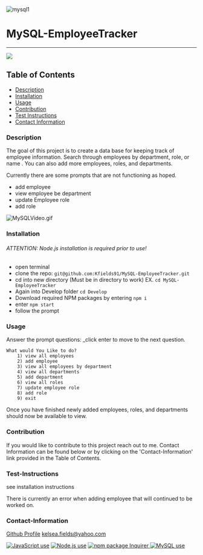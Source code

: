 ![mysql1](https://user-images.githubusercontent.com/68616301/101226432-51ee0d00-3649-11eb-924e-463a57e50c59.png)

# MySQL-EmployeeTracker

---

<a href="https://img.shields.io/badge/License-MIT-brightgreen"><img src="https://img.shields.io/badge/License-MIT-brightgreen"></a>

## Table of Contents

- [Description](#description)
- [Installation](#installation)
- [Usage](#usage)
- [Contribution](#contribution)
- [Test Instructions](#test-instructions)
- [Contact Information](#contact-information)

### Description

The goal of this project is to create a data base for keeping track of employee information. Search through employees by department, role, or name . You can also add more employees, roles, and departments.

Currently there are some prompts that are not functioning as hoped.

- add employee
- view employee be department
- update Employee role
- add role

![MySQLVideo.gif](MySQLVideo.gif)

### Installation

###### ATTENTION: Node.js installation is required prior to use!

- open terminal
- clone the repo: `git@github.com:Kfields91/MySQL-EmployeeTracker.git`
- cd into new directory (Must be in directory to work) EX. `cd MySQL-EmployeeTracker`
- Again into Develop folder `cd Develop`
- Download required NPM packages by entering `npm i`
- enter `npm start`
- follow the prompt

### Usage

Answer the prompt questions: \_click enter to move to the next question.

```
What would You Like to do?
    1) view all employees
    2) add employee
    3) view all employees by department
    4) view all departments
    5) add department
    6) view all roles
    7) update employee role
    8) add role
    9) exit

```

Once you have finished newly added employees, roles, and departments should now be available to view.

### Contribution

If you would like to contribute to this project reach out to me. Contact Information can be found below or by clicking on the 'Contact-Information' link provided in the Table of Contents.

### Test-Instructions

see installation instructions

There is currently an error when adding employee that will continued to be worked on.

### Contact-Information

[Github Profile](https://github.com/KFields91)
kelsea.fields@yahoo.com

<a href="https://img.shields.io/badge/JavaScipt-100%-yellow"><img alt="JavaScript use" src="https://img.shields.io/badge/JavaScipt-100%25-yellow"></a> <a href="https://img.shields.io/badge/Used-Node.js-red"><img alt="Node.js use" src="https://img.shields.io/badge/Used-Node.js-red"></a> <a href="https://img.shields.io/badge/npm-Inquirer-orange"><img alt="npm package Inquirer" src="https://img.shields.io/badge/npm-Inquirer-orange"> <a href="https://img.shields.io/badge/Used-MySQL.js-green"><img alt="MySQL use" src="https://img.shields.io/badge/Used-MySQL-green"></a>
